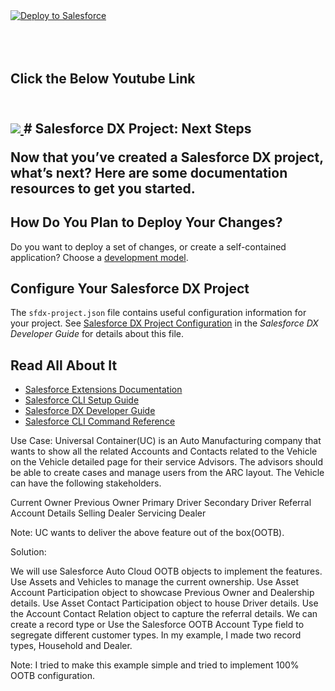 <a href="https://www.youtube.com/watch?v=PoMPOGvctzs&ab_channel=SalesforceOutOfTheBox">
  <img src="https://raw.githubusercontent.com/afawcett/githubsfdeploy/master/src/main/webapp/resources/img/deploy.png" alt="Deploy to Salesforce" />
</a>
<br><br><br><br> 
<h2> Click the Below Youtube Link <h2>
  
<br> 
<a href="https://githubsfdeploy.herokuapp.com?owner=financialforcedev&amp;repo=apex-mdapi">
  <img src="https://media2.giphy.com/media/v1.Y2lkPTc5MGI3NjExMjk4ZTBjODM5M2FlYjcxYmQ0NTY3MmE1NzhhZjc2NGM3Y2VlYzk0OSZjdD1n/KF4QviO3H0JjBaLzVn/giphy.gif" />
</a>
# Salesforce DX Project: Next Steps

Now that you’ve created a Salesforce DX project, what’s next? Here are some documentation resources to get you started.

## How Do You Plan to Deploy Your Changes?

Do you want to deploy a set of changes, or create a self-contained application? Choose a [development model](https://developer.salesforce.com/tools/vscode/en/user-guide/development-models).

## Configure Your Salesforce DX Project

The `sfdx-project.json` file contains useful configuration information for your project. See [Salesforce DX Project Configuration](https://developer.salesforce.com/docs/atlas.en-us.sfdx_dev.meta/sfdx_dev/sfdx_dev_ws_config.htm) in the _Salesforce DX Developer Guide_ for details about this file.

## Read All About It

- [Salesforce Extensions Documentation](https://developer.salesforce.com/tools/vscode/)
- [Salesforce CLI Setup Guide](https://developer.salesforce.com/docs/atlas.en-us.sfdx_setup.meta/sfdx_setup/sfdx_setup_intro.htm)
- [Salesforce DX Developer Guide](https://developer.salesforce.com/docs/atlas.en-us.sfdx_dev.meta/sfdx_dev/sfdx_dev_intro.htm)
- [Salesforce CLI Command Reference](https://developer.salesforce.com/docs/atlas.en-us.sfdx_cli_reference.meta/sfdx_cli_reference/cli_reference.htm)


Use Case:
Universal Container(UC) is an Auto Manufacturing company that wants to show all the related Accounts and Contacts related to the Vehicle on the Vehicle detailed page for their service Advisors. The advisors should be able to create cases and manage users from the ARC layout. The Vehicle can have the following stakeholders. 

Current Owner
Previous Owner
Primary Driver
Secondary Driver
Referral Account Details
Selling Dealer
Servicing Dealer

Note: UC wants to deliver the above feature out of the box(OOTB).

Solution: 

We will use Salesforce Auto Cloud OOTB objects to implement the features. 
Use Assets and Vehicles to manage the current ownership.
Use Asset Account Participation object to showcase Previous Owner and Dealership details. 
Use Asset Contact Participation object to house Driver details. 
Use the Account Contact Relation object to capture the referral details. 
We can create a record type or Use the Salesforce OOTB Account Type field to segregate different customer types. In my example, I made two record types, Household and Dealer.

Note: I tried to make this example simple and tried to implement 100% OOTB configuration. 

